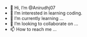 - 👋 Hi, I’m @Anirudhj07
- 👀 I’m interested in learning coding.
- 🌱 I’m currently learning ...
- 💞️ I’m looking to collaborate on ...
- 📫 How to reach me ...

<!---
Anirudhj07/Anirudhj07 is a ✨ special ✨ repository because its `README.md` (this file) appears on your GitHub profile.
You can click the Preview link to take a look at your changes.
--->
